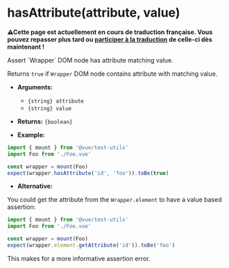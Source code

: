 # hasAttribute(attribute, value)

<p><strong>⚠Cette page est actuellement en cours de traduction française. Vous pouvez repasser plus tard ou <a href="https://github.com/vuejs-fr/vue-test-utils" target="_blank">participer à la traduction</a> de celle-ci dès maintenant !</strong></p><p>Assert `Wrapper` DOM node has attribute matching value.</p>

Returns `true` if `Wrapper` DOM node contains attribute with matching value.

- **Arguments:**
  - `{string} attribute`
  - `{string} value`

- **Returns:** `{boolean}`

- **Example:**

```js
import { mount } from '@vue/test-utils'
import Foo from './Foo.vue'

const wrapper = mount(Foo)
expect(wrapper.hasAttribute('id', 'foo')).toBe(true)
```

- **Alternative:**

You could get the attribute from the `Wrapper.element` to have a value based assertion:

```js
import { mount } from '@vue/test-utils'
import Foo from './Foo.vue'

const wrapper = mount(Foo)
expect(wrapper.element.getAttribute('id')).toBe('foo')
```

This makes for a more informative assertion error.
